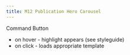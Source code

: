 ```yaml
---
title: M12 Publication Hero Carousel
---
```


Command Button

- on hover - highlight appears (see styleguide)
- on click - loads appropriate template